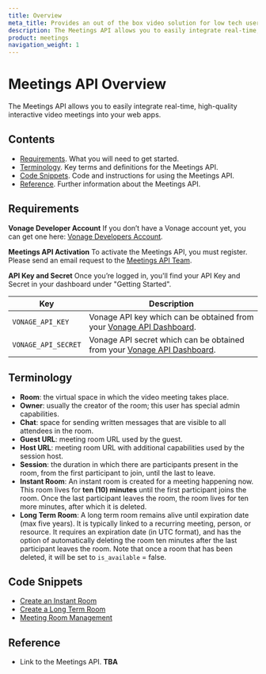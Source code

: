 ```yaml
---
title: Overview
meta_title: Provides an out of the box video solution for low tech users.
description: The Meetings API allows you to easily integrate real-time, high-quality interactive video meetings into your web apps
product: meetings
navigation_weight: 1
---
```


# Meetings API Overview

The Meetings API allows you to easily integrate real-time, high-quality interactive video meetings into your web apps.

<!-- The following image provides an overview of the Meetings API architecture:

<img src="/images/meetings/meetings-apitxtfree.png" alt="Meetings API" width="38%" height="38%" />

The flow is represented by the numbers in the above image:

1. User action triggers app.
2. The client app posts authentication data.
3. The Hosted Server creates a session and Meeting URL.
4. The Hosted server returns the Meeting URL.
5. The App adds the Meetings URL in the Software as a Service component.
6. The End User clicks the Meetings URL and is connected to room in the client app. -->

## Contents

* [Requirements](#requirements). What you will need to get started.
* [Terminology](#Terminology). Key terms and definitions for the Meetings API.
* [Code Snippets](#code-snippets). Code and instructions for using the Meetings API.
* [Reference](#reference). Further information about the Meetings API.

## Requirements

**Vonage Developer Account** If you don’t have a Vonage account yet, you can get one  here: [Vonage Developers Account](https://dashboard.nexmo.com/sign-up).

**Meetings API Activation** To activate the Meetings API, you must register. Please send an email request to the [Meetings API Team](mailto:meetings-api@vonage.com).

**API Key and Secret** Once you’re logged in, you'll find your API Key and Secret in your dashboard under "Getting Started".

Key | Description
-- | --
`VONAGE_API_KEY` | Vonage API key which can be obtained from your [Vonage API Dashboard](https://dashboard.nexmo.com).
`VONAGE_API_SECRET` | Vonage API secret which can be obtained from your [Vonage API Dashboard](https://dashboard.nexmo.com).

## Terminology

* **Room**: the virtual space in which the video meeting takes place.
* **Owner**: usually the creator of the room; this user has special admin capabilities.
* **Chat**: space for sending written messages that are visible to all attendees in the room.
* **Guest URL**: meeting room URL used by the guest.
* **Host URL**: meeting room URL with additional capabilities used by the session host.
* **Session**: the duration in which there are participants present in the room, from the first participant to join, until the last to leave.  
* **Instant Room**: An instant room is created for a meeting happening now. This room lives for **ten (10) minutes** until the first participant joins the room. Once the last participant leaves the room, the room lives for ten more minutes, after which it is deleted.
* **Long Term Room**: A long term room remains alive until expiration date (max five years). It is typically linked to a recurring meeting, person, or resource.
It requires an expiration date (in UTC format), and has the option of automatically deleting the room ten minutes after the last participant leaves the room.
Note that once a room that has been deleted, it will be set to `is_available` = false.

## Code Snippets

* [Create an Instant Room](code-snippets/create-instant-room)
* [Create a Long Term Room](code-snippets/create-long-term-room)
* [Meeting Room Management](code-snippets/room-management)

## Reference

* Link to the Meetings API. **TBA**
